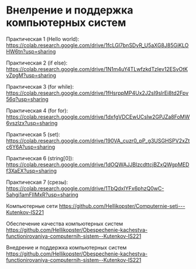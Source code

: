 # Внелрение и поддержка компьютерных систем

Практическая 1 (Hello world): https://colab.research.google.com/drive/1fcLGl7bnSDvR_U5aXG8J85GiKLOHW6tn?usp=sharing

Практическая 2 (if else): https://colab.research.google.com/drive/1N1m4uY4TLwfzkdTzIev12ESvOtKvZpgM?usp=sharing

Практическая 3 (for while): https://colab.research.google.com/drive/1fHsrppMP4Ux2J2sI9slrEi8td2Fpv56q?usp=sharing

Практическая 4 (for for): https://colab.research.google.com/drive/1dxfgVDCEwUCslw2GPJZa8FoMW6vszlzx?usp=sharing

Практическая 5 (set): https://colab.research.google.com/drive/190VA_cuzr0_pP_g3USGHSPV2xZtc6Y6A?usp=sharing

Практическая 6 (string[0]): https://colab.research.google.com/drive/1dOQWAJJBlzcdttcjBZxQWgpMEDf3XaEX?usp=sharing

Практическая 7 (срезы): https://colab.research.google.com/drive/1TbQdxIYFx6phzQ0wC-5ahgi1amFIIMxR?usp=sharing

Компьютерные сети https://github.com/Hellikopster/Computernie-seti---Kutenkov-IS221

Обеспечение качества компьютерных систем https://github.com/Hellikopster/Obespechenie-kachestva-functionirovaniya-computernih-sistem--Kutenkov-IS221

Внедрение и поддержка компьютерных систем https://github.com/Hellikopster/Obespechenie-kachestva-functionirovaniya-computernih-sistem--Kutenkov-IS221
